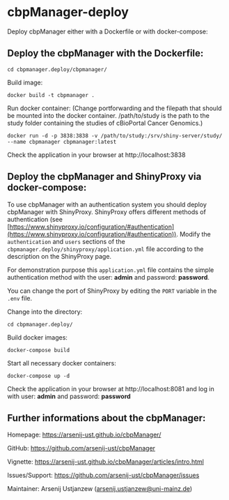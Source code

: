 # cbpManager-deploy

Deploy cbpManager either with a Dockerfile or with docker-compose:

## Deploy the cbpManager with the Dockerfile:

`cd cbpmanager.deploy/cbpmanager/`

Build image:

`docker build -t cbpmanager .`

Run docker container:
(Change portforwarding and the filepath that should be mounted into the docker container.
/path/to/study is the path to the study folder containing the studies of cBioPortal Cancer Genomics.)

`docker run -d -p 3838:3838 -v /path/to/study:/srv/shiny-server/study/ --name cbpmanager cbpmanager:latest`

Check the application in your browser at http://localhost:3838

## Deploy the cbpManager and ShinyProxy via docker-compose:

To use cbpManager with an authentication system you should deploy cbpManager with ShinyProxy. ShinyProxy offers different methods of authentication (see [https://www.shinyproxy.io/configuration/#authentication](https://www.shinyproxy.io/configuration/#authentication)).
Modify the `authentication` and `users` sections of the `cbpmanager.deploy/shinyproxy/application.yml` file according to the description on the ShinyProxy page. 

For demonstration purpose this `application.yml` file contains the simple authentication method with the user: **admin** and password: **password**.

You can change the port of ShinyProxy by editing the `PORT` variable in the `.env` file.

Change into the directory:

`cd cbpmanager.deploy/`

Build docker images:

`docker-compose build`

Start all necessary docker containers:

`docker-compose up -d`

Check the application in your browser at http://localhost:8081 and log in with user: **admin** and password: **password**

## Further informations about the cbpManager:

Homepage: 		https://arsenij-ust.github.io/cbpManager/

GitHub:			https://github.com/arsenij-ust/cbpManager

Vignette:		https://arsenij-ust.github.io/cbpManager/articles/intro.html

Issues/Support:	https://github.com/arsenij-ust/cbpManager/issues

Maintainer: 	Arsenij Ustjanzew (arsenij.ustjanzew@uni-mainz.de)


